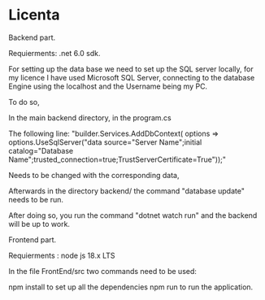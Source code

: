 # Licenta

Backend part.

Requierments: .net 6.0 sdk.

For setting up the data base we need to set up the SQL server locally, for my licence I have used Microsoft SQL Server, connecting to the database Engine
using the localhost and the Username being my PC.

To do so,

In the main backend directory, in the program.cs 

The following line:
"builder.Services.AddDbContext<ApplicationDbContext>(
        options => options.UseSqlServer("data source="Server Name";initial catalog="Database Name";trusted_connection=true;TrustServerCertificate=True"));"

Needs to be changed with the corresponding data, 

Afterwards in the directory backend/ the command "database update" needs to be run.

After doing so, you run the command "dotnet watch run" and the backend will be up to work.

Frontend part.

Requierments :  node js 18.x LTS

In the file FrontEnd/src two commands need to be used:

npm install to set up all the dependencies
npm run to run the application.



